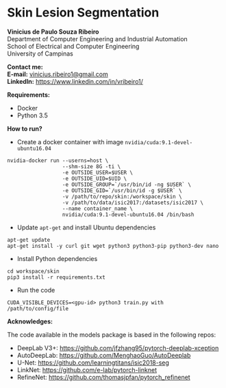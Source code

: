 # Skin Lesion Segmentation

<b>Vinicius de Paulo Souza Ribeiro</b><br>
Department of Computer Engineering and Industrial Automation<br>
School of Electrical and Computer Engineering<br>
University of Campinas

<b>Contact me:</b><br>
<b>E-mail:</b> vinicius.ribeiro1@gmail.com<br>
<b>LinkedIn:</b> https://www.linkedin.com/in/vribeiro1/<br>

<b>Requirements:</b>

* Docker
* Python 3.5

<b>How to run?</b>

* Create a docker container with image `nvidia/cuda:9.1-devel-ubuntu16.04`
```
nvidia-docker run --userns=host \
                  --shm-size 8G -ti \
                  -e OUTSIDE_USER=$USER \
                  -e OUTSIDE_UID=$UID \
                  -e OUTSIDE_GROUP=`/usr/bin/id -ng $USER` \ 
                  -e OUTSIDE_GID=`/usr/bin/id -g $USER` \
                  -v /path/to/repo/skin:/workspace/skin \
                  -v /path/to/data/isic2017:/datasets/isic2017 \
                  --name container_name \
                  nvidia/cuda:9.1-devel-ubuntu16.04 /bin/bash
```

* Update `apt-get` and install Ubuntu dependencies
```
apt-get update
apt-get install -y curl git wget python3 python3-pip python3-dev nano
```

* Install Python dependencies
```
cd workspace/skin
pip3 install -r requirements.txt
```

* Run the code
```
CUDA_VISIBLE_DEVICES=<gpu-id> python3 train.py with /path/to/config/file
```

<b>Acknowledges:</b>

The code available in the models package is based in the following repos:

* DeepLab V3+: https://github.com/jfzhang95/pytorch-deeplab-xception
* AutoDeepLab: https://github.com/MenghaoGuo/AutoDeeplab
* U-Net: https://github.com/learningtitans/isic2018-seg
* LinkNet: https://github.com/e-lab/pytorch-linknet
* RefineNet: https://github.com/thomasjpfan/pytorch_refinenet
